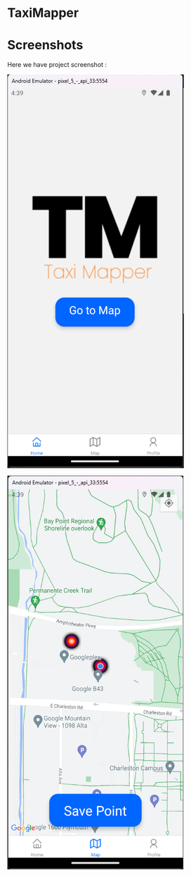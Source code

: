 # TaxiMapper

# Screenshots
Here we have project screenshot :

![screenshot](HomeScreen.png)

![screenshot](MapScreen.png)
